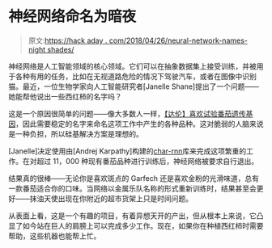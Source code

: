 # 神经网络命名为暗夜

> 原文:[https://hack aday . com/2018/04/26/neural-network-names-night shades/](https://hackaday.com/2018/04/26/neural-network-names-nightshades/)

神经网络是人工智能领域的核心领域。它们可以在抽象数据集上接受训练，并被用于各种有用的任务，比如在无视道路危险的情况下驾驶汽车，或者在图像中识别猫。最近，一位生物学家向人工智能研究者[Janelle Shane]提出了一个问题——她能帮他说出一些西红柿的名字吗？

这是一个原因很简单的问题——像大多数人一样，[【达伦】喜欢试验番茄遗传基因](https://the-biologist-is-in.blogspot.com.au/2018/04/the-naming-of-things.html)，因此需要稳定的名字来命名这项工作中产生的各种品种。这对脆弱的人脑来说是一种负担，所以硅基解决方案是理想的。

[Janelle]决定使用由[Andrej Karpathy]构建的[char-rnn](https://github.com/karpathy/char-rnn)库来完成这项繁重的工作。在对超过 11，000 种现有番茄品种进行训练后，神经网络被要求自行退出。

结果真的很棒——无论你是喜欢斑点的 Garfech 还是喜欢金粉的光滑味道，总有一款番茄适合你的口味。当网络以金属乐队名称的形式重新训练时，结果甚至会更好——抹油天使出现在你附近的超市货架上只是时间问题。

从表面上看，这是一个有趣的项目，有着异想天开的产出，但从根本上来说，它凸显了如今站在巨人的肩膀上可以完成多少工作。现在，如果你在种植西红柿时需要帮助，这些机器也能帮上忙。